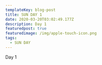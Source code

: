 ```yaml
---
templateKey: blog-post
title: SUN DAY 1
date: 2020-03-20T03:02:49.177Z
description: Day 1
featuredpost: true
featuredimage: /img/apple-touch-icon.png
tags:
  - SUN DAY
---
```

Day 1